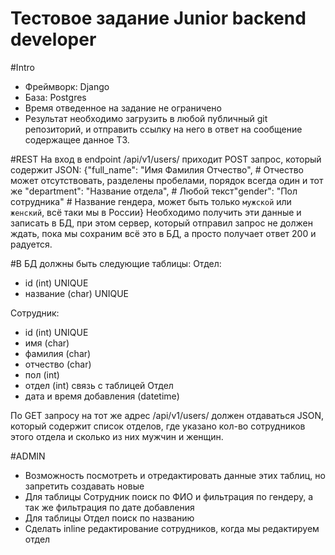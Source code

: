 # Тестовое задание Junior backend developer


#Intro
- Фреймворк: Django
- База: Postgres
- Время отведенное на задание не ограничено
- Результат необходимо загрузить в любой публичный git репозиторий, и отправить ссылку на него в ответ на сообщение содержащее данное ТЗ. 


#REST
На вход в endpoint /api/v1/users/ приходит POST запрос, который содержит JSON:
{"full_name": "Имя Фамилия Отчество",  # Отчество может отсутствовать, разделены пробелами, порядок всегда один и тот же "department": "Название отдела",  # Любой текст"gender": "Пол сотрудника"  # Название гендера, может быть только `мужской` или `женский`, всё таки мы в России}
Необходимо получить эти данные и записать в БД, при этом сервер, который отправил запрос не должен ждать, пока мы сохраним всё это в БД, а просто получает ответ 200 и радуется.


#В БД должны быть следующие таблицы:
Отдел:
- id (int) UNIQUE
- название (char) UNIQUE

Сотрудник:
- id (int) UNIQUE
- имя (char)
- фамилия (char)
- отчество (char)
- пол (int)
- отдел (int) связь с таблицей Отдел
- дата и время добавления (datetime)


По GET запросу на тот же адрес /api/v1/users/ должен отдаваться JSON, который содержит список отделов, где указано кол-во сотрудников этого отдела и сколько из них мужчин и женщин.

#ADMIN
- Возможность посмотреть и отредактировать данные этих таблиц, но запретить создавать новые
- Для таблицы Сотрудник поиск по ФИО и фильтрация по гендеру, а так же фильтрация по дате добавления
- Для таблицы Отдел поиск по названию
- Сделать inline редактирование сотрудников, когда мы редактируем отдел

